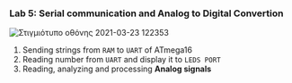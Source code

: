 ### Lab 5: Serial communication and Analog to Digital Convertion 

![Στιγμιότυπο οθόνης 2021-03-23 122353](https://user-images.githubusercontent.com/50829499/112131934-c0dc7b00-8bd2-11eb-96d4-b146182b34e4.png)


1. Sending strings from `RAM` to `UART` of ATmega16
2. Reading number from `UART` and display it to `LEDS PORT`
3. Reading, analyzing and processing **Analog signals**
